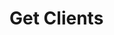 # Get Clients

<api-endpoint openapi-path="../../OpenApi/user.openapi.yaml" method="GET" endpoint="/api/v1/clients"/>